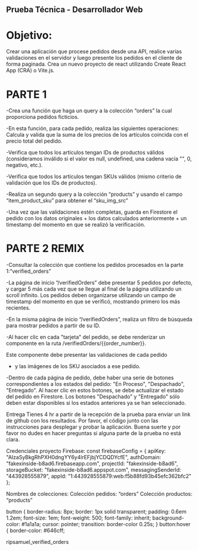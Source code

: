 ## Prueba Técnica - Desarrollador Web
# Objetivo:
Crear una aplicación que procese pedidos desde una API, realice varias
validaciones en el servidor y luego presente los pedidos en el cliente de forma paginada.
Crea un nuevo proyecto de react utilizando Create React App (CRA) o Vite.js.
# PARTE 1
-Crea una función que haga un query a la colección “orders” la cual proporciona
pedidos ficticios.

-En esta función, para cada pedido, realiza las siguientes operaciones:
Calcula y valida que la suma de los precios de los artículos coincida con el
precio total del pedido.

-Verifica que todos los artículos tengan IDs de productos válidos
(consideramos inválido si el valor es null, undefined, una cadena vacía "", 0,
negativo, etc.).

-Verifica que todos los artículos tengan SKUs válidos (mismo criterio de
validación que los IDs de productos).

-Realiza un segundo query a la colección “products” y usando el campo
“item_product_sku” para obtener el “sku_img_src”

-Una vez que las validaciones estén completas, guarda en Firestore el pedido con los
datos originales + los datos calculados anteriormente + un timestamp del momento
en que se realizó la verificación.

# PARTE 2 REMIX
-Consultar la colección que contiene los pedidos procesados en la parte 1:“verified_orders”

-La página de inicio “/verifiedOrders” debe presentar 5 pedidos por defecto, y cargar 5
más cada vez que se llegue al final de la página utilizando un scroll infinito. Los
pedidos deben organizarse utilizando un campo de timestamp del momento en que
se verificó, mostrando primero los más recientes.

-En la misma página de inicio “/verifiedOrders”, realiza un filtro de búsqueda para
mostrar pedidos a partir de su ID.

-Al hacer clic en cada "tarjeta" del pedido, se debe renderizar un componente en la
ruta /verifiedOrders/{{order_number}}.

Este componente debe presentar las
validaciones de cada pedido
- y las imágenes de los SKU asociados a ese pedido.

-Dentro de cada página de pedido, debe haber una serie de botones
correspondientes a los estados del pedido: "En Proceso", "Despachado",
"Entregado". Al hacer clic en estos botones, se debe actualizar el estado del pedido
en Firestore. Los botones "Despachado" y "Entregado" sólo deben estar disponibles
si los estados anteriores ya se han seleccionado.


Entrega
Tienes 4 hr a partir de la recepción de la prueba para enviar un link de github con los
resultados.
Por favor, el código junto con las instrucciones para desplegar y probar la aplicación. Buena
suerte y por favor no dudes en hacer preguntas si alguna parte de la prueba no está clara.

Credenciales proyecto Firebase:
const firebaseConfig = {
apiKey: "AIzaSyBkgRhPXH0dngYY6y4lrEFjbjYCDQDYcfE",
authDomain: "fakexinside-b8ad6.firebaseapp.com",
projectId: "fakexinside-b8ad6",
storageBucket: "fakexinside-b8ad6.appspot.com",
messagingSenderId: "443928555879",
appId: "1:443928555879:web:f5b88fd93b45efc362bfc2"
};

Nombres de colecciones:
Colección pedidos: “orders”
Colección productos: “products”







button {
  border-radius: 8px;
  border: 1px solid transparent;
  padding: 0.6em 1.2em;
  font-size: 1em;
  font-weight: 500;
  font-family: inherit;
  background-color: #1a1a1a;
  cursor: pointer;
  transition: border-color 0.25s;
}
button:hover {
  border-color: #646cff;



  ripsamuel_verified_orders